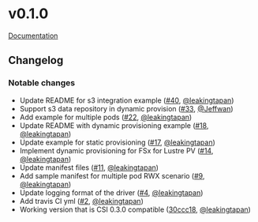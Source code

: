 # v0.1.0
[Documentation](https://github.com/aws/csi-driver-amazon-fsx/blob/master/docs/README.md)

## Changelog

### Notable changes
* Update README for s3 integration example ([#40](https://github.com/aws/csi-driver-amazon-fsx/pull/40), [@leakingtapan](https://github.com/leakingtapan/)) 
* Support s3 data repository in dynamic provision ([#33](https://github.com/aws/csi-driver-amazon-fsx/pull/33), [@Jeffwan](https://github.com/Jeffwan/)) 
* Add example for multiple pods ([#22](https://github.com/aws/csi-driver-amazon-fsx/pull/22), [@leakingtapan](https://github.com/leakingtapan/)) 
* Update README with dynamic provisioning example ([#18](https://github.com/aws/csi-driver-amazon-fsx/pull/18), [@leakingtapan](https://github.com/leakingtapan/))
* Update example for static provisioning ([#17](https://github.com/aws/csi-driver-amazon-fsx/pull/17), [@leakingtapan](https://github.com/leakingtapan/))
* Implement dynamic provisioning for FSx for Lustre PV ([#14](https://github.com/aws/csi-driver-amazon-fsx/pull/14), [@leakingtapan](https://github.com/leakingtapan/))
* Update manifest files ([#11](https://github.com/aws/csi-driver-amazon-fsx/pull/11), [@leakingtapan](https://github.com/leakingtapan/))
* Add sample manifest for multiple pod RWX scenario ([#9](https://github.com/aws/csi-driver-amazon-fsx/pull/9), [@leakingtapan](https://github.com/leakingtapan/))  
* Update logging format of the driver ([#4](https://github.com/aws/csi-driver-amazon-fsx/pull/4), [@leakingtapan](https://github.com/leakingtapan/))
* Add travis CI yml ([#2](https://github.com/aws/csi-driver-amazon-fsx/pull/2), [@leakingtapan](https://github.com/leakingtapan/)) 
* Working version that is CSI 0.3.0 compatible ([30ccc18](https://github.com/aws/csi-driver-amazon-fsx/commit/30ccc18), [@leakingtapan](https://github.com/leakingtapan/)) 
